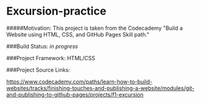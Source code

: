 # Excursion-practice
#####Motivation: This project is taken from the Codecademy "Build a Website using HTML, CSS, and GitHub Pages Skill path."

###Build Status: *in progress*

###Project Framework: HTML/CSS

###Project Source Links:

https://www.codecademy.com/paths/learn-how-to-build-websites/tracks/finishing-touches-and-publishing-a-website/modules/git-and-publishing-to-github-pages/projects/f1-excursion
